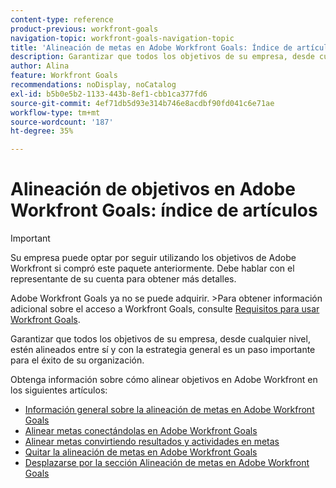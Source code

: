 ```yaml
---
content-type: reference
product-previous: workfront-goals
navigation-topic: workfront-goals-navigation-topic
title: 'Alineación de metas en Adobe Workfront Goals: Índice de artículos'
description: Garantizar que todos los objetivos de su empresa, desde cualquier nivel, estén alineados entre sí y con la estrategia general es un paso importante para el éxito de su organización. Obtenga información sobre la alineación de metas en Adobe Workfront en los siguientes artículos.
author: Alina
feature: Workfront Goals
recommendations: noDisplay, noCatalog
exl-id: b5b0e5b2-1133-443b-8ef1-cbb1ca377fd6
source-git-commit: 4ef71db5d93e314b746e8acdbf90fd041c6e71ae
workflow-type: tm+mt
source-wordcount: '187'
ht-degree: 35%

---
```


# Alineación de objetivos en Adobe Workfront Goals: índice de artículos

<!--Audited P&P only: 4/2025-->


>[!IMPORTANT]
>
>Su empresa puede optar por seguir utilizando los objetivos de Adobe Workfront si compró este paquete anteriormente. Debe hablar con el representante de su cuenta para obtener más detalles.
>
>Adobe Workfront Goals ya no se puede adquirir.
>&#x200B;>Para obtener información adicional sobre el acceso a Workfront Goals, consulte [Requisitos para usar Workfront Goals](/help/quicksilver/workfront-goals/goal-management/access-needed-for-wf-goals.md).

<!--Old:
>[!NOTE]
>
>Your organization must have the following to use the functionality described in this article:    
> 
>* For the new plan and license structure:    
>    
>   * An Ultimate plan     
>      
>* For the current plan and license structure:     
>    
>   * A Pro or higher Adobe Workfront plan
>   * An Adobe Workfront Goals license in addition to a Workfront license.    
>    
>Contact your Workfront account manager to learn about a Workfront Goals license.    
> 
>For additional information about access to Workfront Goals, see [Requirements to use Workfront Goals](/help/quicksilver/workfront-goals/goal-management/access-needed-for-wf-goals.md). -->

Garantizar que todos los objetivos de su empresa, desde cualquier nivel, estén alineados entre sí y con la estrategia general es un paso importante para el éxito de su organización.

Obtenga información sobre cómo alinear objetivos en Adobe Workfront en los siguientes artículos:

* [Información general sobre la alineación de metas en Adobe Workfront Goals](../../workfront-goals/goal-alignment/goal-alignment-overview.md)
* [Alinear metas conectándolas en Adobe Workfront Goals](../../workfront-goals/goal-alignment/align-goals-by-connecting-them.md)
* [Alinear metas convirtiendo resultados y actividades en metas](../../workfront-goals/goal-alignment/align-goals-by-converting-results-activities.md)
* [Quitar la alineación de metas en Adobe Workfront Goals](../../workfront-goals/goal-alignment/remove-goal-alignment.md)
* [Desplazarse por la sección Alineación de metas en Adobe Workfront Goals](../../workfront-goals/goal-alignment/navigate-goal-alignment-chart.md)
